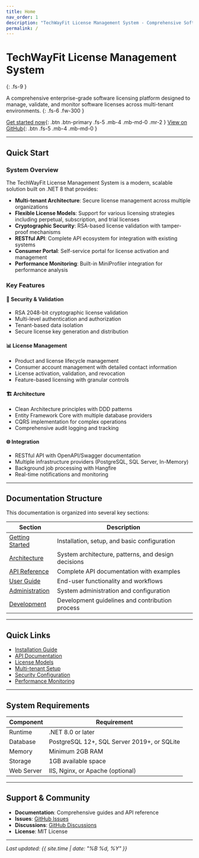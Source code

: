 ```yaml
---
title: Home
nav_order: 1
description: "TechWayFit License Management System - Comprehensive Software Licensing Solution"
permalink: /
---
```


# TechWayFit License Management System
{: .fs-9 }

A comprehensive enterprise-grade software licensing platform designed to manage, validate, and monitor software licenses across multi-tenant environments.
{: .fs-6 .fw-300 }

[Get started now](#quick-start){: .btn .btn-primary .fs-5 .mb-4 .mb-md-0 .mr-2 }
[View on GitHub](https://github.com/TechWayFit/licensing-management){: .btn .fs-5 .mb-4 .mb-md-0 }

---

## Quick Start

### System Overview

The TechWayFit License Management System is a modern, scalable solution built on .NET 8 that provides:

- **Multi-tenant Architecture**: Secure license management across multiple organizations
- **Flexible License Models**: Support for various licensing strategies including perpetual, subscription, and trial licenses
- **Cryptographic Security**: RSA-based license validation with tamper-proof mechanisms
- **RESTful API**: Complete API ecosystem for integration with existing systems
- **Consumer Portal**: Self-service portal for license activation and management
- **Performance Monitoring**: Built-in MiniProfiler integration for performance analysis

### Key Features

#### 🔐 Security & Validation
- RSA 2048-bit cryptographic license validation
- Multi-level authentication and authorization
- Tenant-based data isolation
- Secure license key generation and distribution

#### 📊 License Management
- Product and license lifecycle management
- Consumer account management with detailed contact information
- License activation, validation, and revocation
- Feature-based licensing with granular controls

#### 🏗️ Architecture
- Clean Architecture principles with DDD patterns
- Entity Framework Core with multiple database providers
- CQRS implementation for complex operations
- Comprehensive audit logging and tracking

#### 🌐 Integration
- RESTful API with OpenAPI/Swagger documentation
- Multiple infrastructure providers (PostgreSQL, SQL Server, In-Memory)
- Background job processing with Hangfire
- Real-time notifications and monitoring

---

## Documentation Structure

This documentation is organized into several key sections:

| Section | Description |
|---------|-------------|
| [Getting Started](getting-started/) | Installation, setup, and basic configuration |
| [Architecture](architecture/) | System architecture, patterns, and design decisions |
| [API Reference](api-reference/) | Complete API documentation with examples |
| [User Guide](user-guide/) | End-user functionality and workflows |
| [Administration](administration/) | System administration and configuration |
| [Development](development/) | Development guidelines and contribution process |

---

## Quick Links

- [Installation Guide](getting-started/installation.html)
- [API Documentation](api-reference/overview.html)
- [License Models](user-guide/license-models.html)
- [Multi-tenant Setup](administration/multi-tenant.html)
- [Security Configuration](administration/security.html)
- [Performance Monitoring](development/performance.html)

---

## System Requirements

| Component | Requirement |
|-----------|-------------|
| Runtime | .NET 8.0 or later |
| Database | PostgreSQL 12+, SQL Server 2019+, or SQLite |
| Memory | Minimum 2GB RAM |
| Storage | 1GB available space |
| Web Server | IIS, Nginx, or Apache (optional) |

---

## Support & Community

- **Documentation**: Comprehensive guides and API reference
- **Issues**: [GitHub Issues](https://github.com/TechWayFit/licensing-management/issues)
- **Discussions**: [GitHub Discussions](https://github.com/TechWayFit/licensing-management/discussions)
- **License**: MIT License

---

*Last updated: {{ site.time | date: "%B %d, %Y" }}*
